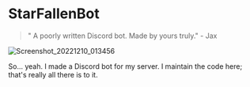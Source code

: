 # StarFallenBot

> " A poorly written Discord bot. Made by yours truly." - Jax

![Screenshot_20221210_013456](https://user-images.githubusercontent.com/93849152/206843987-e53a15b8-eaaf-448b-95ed-dd433553c534.png)


So... yeah. I made a Discord bot for my server. I maintain the code here; that's really all there is to it.
